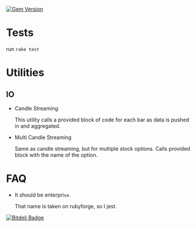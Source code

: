 [![Gem Version](https://badge.fury.io/rb/enterprice.svg)](http://badge.fury.io/rb/enterprice)

# Tests
  
  run `rake test`

# Utilities

## IO

* Candle Streaming

    This utility calls a provided block of code for each bar as data is pushed in and aggregated.

* Multi Candle Streaming
  
    Same as candle streaming, but for multiple stock options. Calls provided block with the name of the option.

# FAQ
  
* It should be enterpri`se`.

  That name is taken on rubyforge, so I jest.


[![Bitdeli Badge](https://d2weczhvl823v0.cloudfront.net/nurettin/enterprice/trend.png)](https://bitdeli.com/free "Bitdeli Badge")

